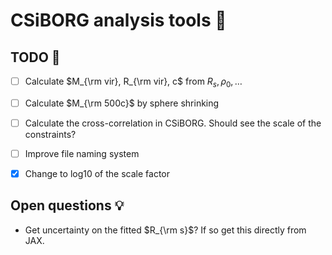 # CSiBORG analysis tools :dart:

## TODO :scroll:
- [ ] Calculate $M_{\rm vir}, R_{\rm vir}, c$ from $R_s, \rho_0, \ldots$
- [ ] Calculate $M_{\rm 500c}$ by sphere shrinking
- [ ] Calculate the cross-correlation in CSiBORG. Should see the scale of the constraints?
- [ ] Improve file naming system
- [x] Change to log10 of the scale factor


## Open questions :bulb:
- Get uncertainty on the fitted $R_{\rm s}$? If so get this directly from JAX.